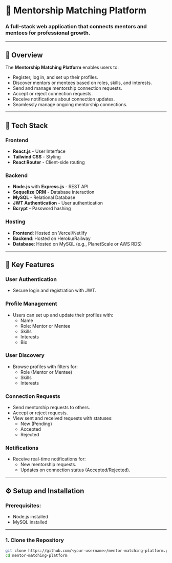 # 🚀 Mentorship Matching Platform

### A full-stack web application that connects mentors and mentees for professional growth.

---

## 🌟 **Overview**

The **Mentorship Matching Platform** enables users to:

- Register, log in, and set up their profiles.
- Discover mentors or mentees based on roles, skills, and interests.
- Send and manage mentorship connection requests.
- Accept or reject connection requests.
- Receive notifications about connection updates.
- Seamlessly manage ongoing mentorship connections.

---

## 🔧 **Tech Stack**

### **Frontend**

- **React.js** - User Interface
- **Tailwind CSS** - Styling
- **React Router** - Client-side routing

### **Backend**

- **Node.js** with **Express.js** - REST API
- **Sequelize ORM** - Database interaction
- **MySQL** - Relational Database
- **JWT Authentication** - User authentication
- **Bcrypt** - Password hashing

### **Hosting**

- **Frontend**: Hosted on Vercel/Netlify
- **Backend**: Hosted on Heroku/Railway
- **Database**: Hosted on MySQL (e.g., PlanetScale or AWS RDS)

---

## 🔑 **Key Features**

### **User Authentication**

- Secure login and registration with JWT.

### **Profile Management**

- Users can set up and update their profiles with:
  - Name
  - Role: Mentor or Mentee
  - Skills
  - Interests
  - Bio

### **User Discovery**

- Browse profiles with filters for:
  - Role (Mentor or Mentee)
  - Skills
  - Interests

### **Connection Requests**

- Send mentorship requests to others.
- Accept or reject requests.
- View sent and received requests with statuses:
  - New (Pending)
  - Accepted
  - Rejected

### **Notifications**

- Receive real-time notifications for:
  - New mentorship requests.
  - Updates on connection status (Accepted/Rejected).

---

## ⚙️ **Setup and Installation**

### Prerequisites:

- Node.js installed
- MySQL installed

---

### **1. Clone the Repository**

```bash
git clone https://github.com/<your-username>/mentor-matching-platform.git
cd mentor-matching-platform
```
